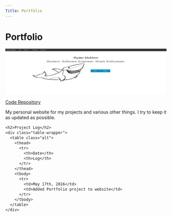 ```yaml
---
Title: Portfolio
---
```


<div id="main">
  <div class="inner">
    <h1>Portfolio</h1>
    <span class="image main"><img src="./themes/phantom/images/projects/portfoliobanner.png" alt="" /></span>
    <p><a href="https://github.com/rmcminn/Portfolio/" class="button special icon fa-github">Code Repository</a></p>
    <p>My personal website for my projects and various other things. I try to keep it as updated as possible.</p>

    <h2>Project Log</h2>
    <div class="table-wrapper">
      <table class="alt">
        <thead>
          <tr>
            <th>Date</th>
            <th>Log</th>
          </tr>
        </thead>
        <tbody>
          <tr>
            <td>May 17th, 2016</td>
            <td>Added Portfolio project to website</td>
          </tr>
        </tbody>
      </table>
    </div>
  </div>
</div>
